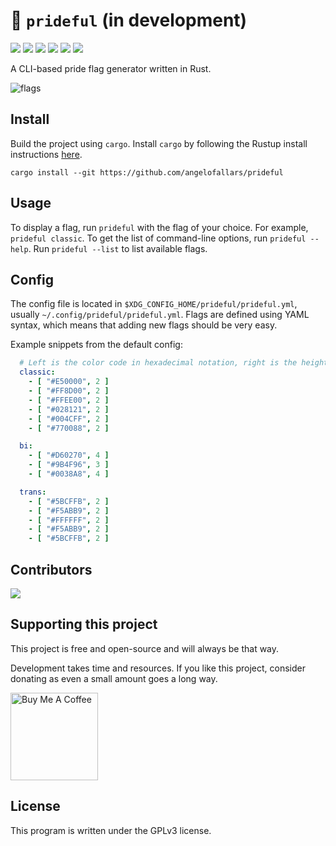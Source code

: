 # 🌈 `prideful` (in development)

<img src="https://img.shields.io/github/stars/angelofallars/prideful?style=flat-square&label=stars&color=E54545"> <img src="https://img.shields.io/github/forks/angelofallars/prideful?style=flat-square&label=forks&color=FFAF4D"> <img src="https://img.shields.io/github/issues-pr/angelofallars/prideful?&style=flat-square&color=FFF23E"> <img src="https://img.shields.io/github/issues/angelofallars/prideful?style=flat-square&color=26813C"> <img src="https://img.shields.io/github/last-commit/angelofallars/prideful?style=flat-square&color=4B81FF"> <img src="https://img.shields.io/github/license/angelofallars/prideful?style=flat-square&color=7C2888">

A CLI-based pride flag generator written in Rust.

![flags](https://user-images.githubusercontent.com/39676098/149643374-b69507cb-4617-43c8-9666-1ea5277c821e.png)

## Install

Build the project using `cargo`. Install `cargo` by following the Rustup install instructions [here](https://www.rust-lang.org/learn/get-started).

```cargo install --git https://github.com/angelofallars/prideful```

## Usage

To display a flag, run `prideful` with the flag of your choice. For example, `prideful classic`. To get the list of command-line options, run `prideful --help`. Run `prideful --list` to list available flags.

## Config

The config file is located in `$XDG_CONFIG_HOME/prideful/prideful.yml`, usually `~/.config/prideful/prideful.yml`.
Flags are defined using YAML syntax, which means that adding new flags should be very easy.

Example snippets from the default config:
```yaml
  # Left is the color code in hexadecimal notation, right is the height of the stripe.
  classic:
    - [ "#E50000", 2 ]
    - [ "#FF8D00", 2 ]
    - [ "#FFEE00", 2 ]
    - [ "#028121", 2 ]
    - [ "#004CFF", 2 ]
    - [ "#770088", 2 ]

  bi:
    - [ "#D60270", 4 ]
    - [ "#9B4F96", 3 ]
    - [ "#0038A8", 4 ]

  trans:
    - [ "#5BCFFB", 2 ]
    - [ "#F5ABB9", 2 ]
    - [ "#FFFFFF", 2 ]
    - [ "#F5ABB9", 2 ]
    - [ "#5BCFFB", 2 ]
```

## Contributors

<a href="https://github.com/angelofallars/prideful/graphs/contributors">
  <img src="https://contrib.rocks/image?repo=angelofallars/prideful" />
</a>

## Supporting this project

This project is free and open-source and will always be that way.

Development takes time and resources. If you like this project, consider donating as even a small amount goes a long way.

<a href="https://www.buymeacoffee.com/angelofallaria" target="_blank"><img src="https://cdn.buymeacoffee.com/buttons/default-orange.png" alt="Buy Me A Coffee" width="140"></a>

## License

This program is written under the GPLv3 license.
